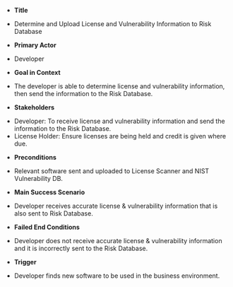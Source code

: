 * **Title**  
 + Determine and Upload License and Vulnerability Information to Risk Database

* **Primary Actor**
 + Developer

* **Goal in Context**
 + The developer is able to determine license and vulnerability information, then send the information to the Risk Database.
 
* **Stakeholders**
 + Developer: To receive license and vulnerability information and send the information to the Risk Database.
 + License Holder: Ensure licenses are being held and credit is given where due.
 
* **Preconditions**
 + Relevant software sent and uploaded to License Scanner and NIST Vulnerability DB.
 
* **Main Success Scenario**
 + Developer receives accurate license & vulnerability information that is also sent to Risk Database.
 
* **Failed End Conditions**
 + Developer does not receive accurate license & vulnerability information and it is incorrectly sent to the Risk Database.
 
* **Trigger**
 + Developer finds new software to be used in the business environment.

